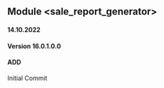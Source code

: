 ## Module <sale_report_generator>

#### 14.10.2022
#### Version 16.0.1.0.0
#### ADD
Initial Commit

